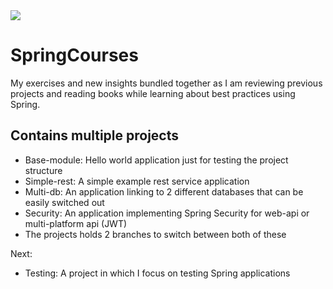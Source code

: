 <img src="https://img.shields.io/github/contributors/badges/shields" />

# SpringCourses
My exercises and new insights bundled together as I am reviewing previous projects and reading books while learning about best practices using Spring.

## Contains multiple projects

- Base-module: Hello world application just for testing the project structure
- Simple-rest: A simple example rest service application
- Multi-db: An application linking to 2 different databases that can be easily switched out
- Security: An application implementing Spring Security for web-api or multi-platform api (JWT)
 - The projects holds 2 branches to switch between both of these
 
Next:
- Testing: A project in which I focus on testing Spring applications


